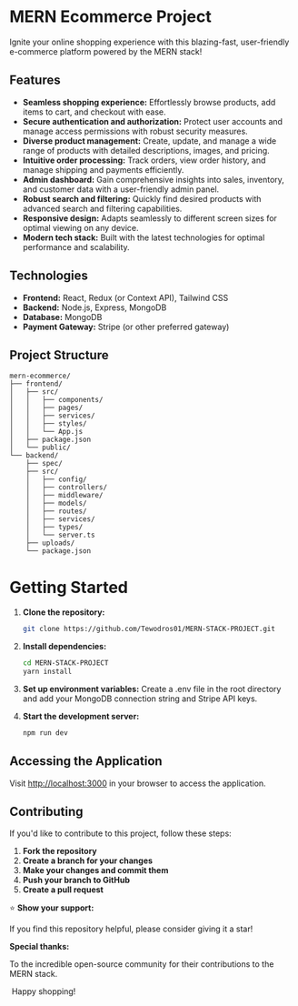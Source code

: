 # MERN Ecommerce Project

Ignite your online shopping experience with this blazing-fast, user-friendly e-commerce platform powered by the MERN stack!

## Features

- **Seamless shopping experience:** Effortlessly browse products, add items to cart, and checkout with ease.
- **Secure authentication and authorization:** Protect user accounts and manage access permissions with robust security measures.
- **Diverse product management:** Create, update, and manage a wide range of products with detailed descriptions, images, and pricing.
- **Intuitive order processing:** Track orders, view order history, and manage shipping and payments efficiently.
- **Admin dashboard:** Gain comprehensive insights into sales, inventory, and customer data with a user-friendly admin panel.
- **Robust search and filtering:** Quickly find desired products with advanced search and filtering capabilities.
- **Responsive design:** Adapts seamlessly to different screen sizes for optimal viewing on any device.
- **Modern tech stack:** Built with the latest technologies for optimal performance and scalability.

## Technologies

- **Frontend:** React, Redux (or Context API), Tailwind CSS
- **Backend:** Node.js, Express, MongoDB
- **Database:** MongoDB
- **Payment Gateway:** Stripe (or other preferred gateway)

## Project Structure

```plaintext
mern-ecommerce/
├── frontend/
│   ├── src/
│   │   ├── components/
│   │   ├── pages/
│   │   ├── services/
│   │   ├── styles/
│   │   └── App.js
│   ├── package.json
│   └── public/
└── backend/
    ├── spec/
    ├── src/
    │   ├── config/
    │   ├── controllers/
    │   ├── middleware/
    │   ├── models/
    │   ├── routes/
    │   ├── services/
    │   ├── types/
    │   └── server.ts
    ├── uploads/
    └── package.json
```

# Getting Started

1. **Clone the repository:**

   ```bash
   git clone https://github.com/Tewodros01/MERN-STACK-PROJECT.git
   ```

2. **Install dependencies:**

   ```bash
   cd MERN-STACK-PROJECT
   yarn install
   ```

3. **Set up environment variables:**
   Create a .env file in the root directory and add your MongoDB connection string and Stripe API keys.

4. **Start the development server:**

   ```bash
   npm run dev
   ```

## Accessing the Application

Visit [http://localhost:3000](http://localhost:3000) in your browser to access the application.

## Contributing

If you'd like to contribute to this project, follow these steps:

1. **Fork the repository**
2. **Create a branch for your changes**
3. **Make your changes and commit them**
4. **Push your branch to GitHub**
5. **Create a pull request**

⭐ **Show your support:**

If you find this repository helpful, please consider giving it a star!

**Special thanks:**

To the incredible open-source community for their contributions to the MERN stack.

️ Happy shopping!
